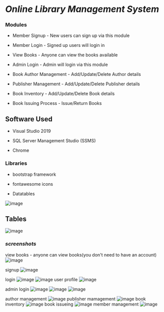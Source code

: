 # _Online Library Management System_
### Modules

- Member Signup - New users can sign up via this module

- Member Login - Signed up users will login in

- View Books - Anyone can view the books available

- Admin Login - Admin will login via this module

- Book Author Management - Add/Update/Delete Author details

- Publisher Management - Add/Update/Delete Publisher details

- Book Inventory - Add/Update/Delete Book details

- Book Issuing Process - Issue/Return Books

## Software Used

- Visual Studio 2019 

- SQL Server Management Studio (SSMS)

- Chrome

### Libraries

- bootstrap framework

- fontawesome icons

- Datatables

![image](https://github.com/iamarunjohny/ElibraryManagement/assets/85364808/855b5b0a-a3dc-4a0c-a817-cf789768438e)

## Tables
![image](https://github.com/iamarunjohny/ElibraryManagement/assets/85364808/0db37326-10a6-438b-9961-9d43e0c02d19)


### _screenshots_
view books - anyone can view books(you don't need to have an account)
![image](https://github.com/iamarunjohny/ElibraryManagement/assets/85364808/1979f72a-ae49-413c-bc6a-3f8b3e60ebc2)


signup
![image](https://github.com/iamarunjohny/ElibraryManagement/assets/85364808/ff25c658-d2cc-4952-a888-e5ba8cc05f49)

login
![image](https://github.com/iamarunjohny/ElibraryManagement/assets/85364808/37c2ab8c-e47d-463e-8d1d-fbba7142a159)
![image](https://github.com/iamarunjohny/ElibraryManagement/assets/85364808/1d39a3b5-4dc2-4bfe-b1ac-f689d801ab65)
user profile
![image](https://github.com/iamarunjohny/ElibraryManagement/assets/85364808/77af8af8-a804-4fab-9783-cd50f00a3009)

admin login
![image](https://github.com/iamarunjohny/ElibraryManagement/assets/85364808/f8cfbbc2-75c9-48bd-b2d8-c0f16f03c80b)
![image](https://github.com/iamarunjohny/ElibraryManagement/assets/85364808/f13fcb6f-63cd-4330-86d8-afe3ec732704)
![image](https://github.com/iamarunjohny/ElibraryManagement/assets/85364808/79fa8103-9d80-4005-be2c-c94535f65d91)

author management
![image](https://github.com/iamarunjohny/ElibraryManagement/assets/85364808/79718c69-7fb8-472c-9b23-43700521caa6)
publisher mamagement
![image](https://github.com/iamarunjohny/ElibraryManagement/assets/85364808/fab3abf7-d3b9-4ddf-a7c8-d4426abb2940)
book inventory
![image](https://github.com/iamarunjohny/ElibraryManagement/assets/85364808/55789fa0-9f65-49d2-8fdf-3f5e1a72f2a5)
book issueing
![image](https://github.com/iamarunjohny/ElibraryManagement/assets/85364808/da26a3f2-5405-47cc-8a06-4216729a6105)
member management
![image](https://github.com/iamarunjohny/ElibraryManagement/assets/85364808/d45c34bb-6b6a-4e55-ba51-8dabb290a599)

